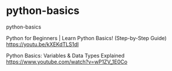 # python-basics
python-basics

Python for Beginners | Learn Python Basics! (Step-by-Step Guide) <br>
https://youtu.be/kXEKdTLS1dI

Python Basics: Variables & Data Types Explained <br>
https://www.youtube.com/watch?v=wP1ZV_1E0Co
